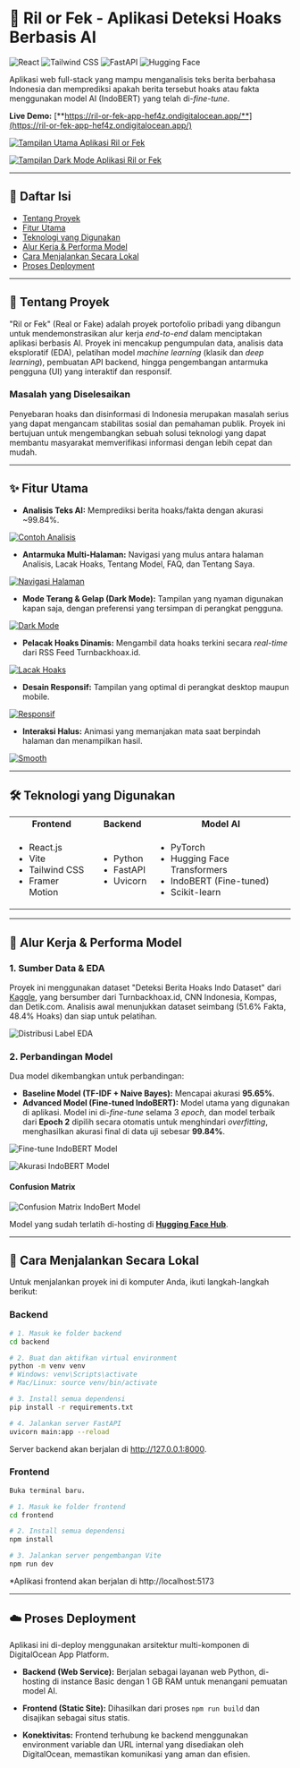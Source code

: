 # 🤖 Ril or Fek - Aplikasi Deteksi Hoaks Berbasis AI

![React](https://img.shields.io/badge/React-20232A?style=for-the-badge&logo=react&logoColor=61DAFB) ![Tailwind CSS](https://img.shields.io/badge/Tailwind_CSS-38B2AC?style=for-the-badge&logo=tailwind-css&logoColor=white) ![FastAPI](https://img.shields.io/badge/FastAPI-005571?style=for-the-badge&logo=fastapi&logoColor=white) ![Hugging Face](https://img.shields.io/badge/%F0%9F%A4%97%20Hugging_Face-Models-yellow?style=for-the-badge)

Aplikasi web full-stack yang mampu menganalisis teks berita berbahasa Indonesia dan memprediksi apakah berita tersebut hoaks atau fakta menggunakan model AI (IndoBERT) yang telah di-*fine-tune*.

**Live Demo:** [**https://ril-or-fek-app-hef4z.ondigitalocean.app/**](https://ril-or-fek-app-hef4z.ondigitalocean.app/)

[![Tampilan Utama Aplikasi Ril or Fek](https://i.imgur.com/NytFj6i.png)](https://ril-or-fek-app-hef4z.ondigitalocean.app/)

[![Tampilan Dark Mode Aplikasi Ril or Fek](https://i.imgur.com/cvrS8TZ.png)](https://ril-or-fek-app-hef4z.ondigitalocean.app/)


---

## 📜 Daftar Isi
* [Tentang Proyek](#-tentang-proyek)
* [Fitur Utama](#-fitur-utama)
* [Teknologi yang Digunakan](#️-teknologi-yang-digunakan)
* [Alur Kerja & Performa Model](#-alur-kerja--performa-model)
* [Cara Menjalankan Secara Lokal](#-cara-menjalankan-secara-lokal)
* [Proses Deployment](#️-proses-deployment)

---

## 📖 Tentang Proyek

"Ril or Fek" (Real or Fake) adalah proyek portofolio pribadi yang dibangun untuk mendemonstrasikan alur kerja *end-to-end* dalam menciptakan aplikasi berbasis AI. Proyek ini mencakup pengumpulan data, analisis data eksploratif (EDA), pelatihan model *machine learning* (klasik dan *deep learning*), pembuatan API backend, hingga pengembangan antarmuka pengguna (UI) yang interaktif dan responsif.

### Masalah yang Diselesaikan
Penyebaran hoaks dan disinformasi di Indonesia merupakan masalah serius yang dapat mengancam stabilitas sosial dan pemahaman publik. Proyek ini bertujuan untuk mengembangkan sebuah solusi teknologi yang dapat membantu masyarakat memverifikasi informasi dengan lebih cepat dan mudah.

---

## ✨ Fitur Utama

* **Analisis Teks AI:** Memprediksi berita hoaks/fakta dengan akurasi ~99.84%.

[![Contoh Analisis](https://i.imgur.com/ZpK0sE0.gif)](https://ril-or-fek-app-hef4z.ondigitalocean.app/)
* **Antarmuka Multi-Halaman:** Navigasi yang mulus antara halaman Analisis, Lacak Hoaks, Tentang Model, FAQ, dan Tentang Saya.

[![Navigasi Halaman](https://i.imgur.com/0KHPlK4.gif)](https://ril-or-fek-app-hef4z.ondigitalocean.app/)
* **Mode Terang & Gelap (Dark Mode):** Tampilan yang nyaman digunakan kapan saja, dengan preferensi yang tersimpan di perangkat pengguna.

[![Dark Mode](https://i.imgur.com/7Cdcza6.gif)](https://ril-or-fek-app-hef4z.ondigitalocean.app/)
* **Pelacak Hoaks Dinamis:** Mengambil data hoaks terkini secara *real-time* dari RSS Feed Turnbackhoax.id.

[![Lacak Hoaks](https://i.imgur.com/aFYCocA.gif)](https://ril-or-fek-app-hef4z.ondigitalocean.app/)
* **Desain Responsif:** Tampilan yang optimal di perangkat desktop maupun mobile.

[![Responsif](https://i.imgur.com/ATHcbeC.gif)](https://ril-or-fek-app-hef4z.ondigitalocean.app/)
* **Interaksi Halus:** Animasi yang memanjakan mata saat berpindah halaman dan menampilkan hasil.

[![Smooth](https://i.imgur.com/2dufPsb.gif)](https://ril-or-fek-app-hef4z.ondigitalocean.app/)

---

## 🛠️ Teknologi yang Digunakan

<table>
  <tr>
    <td align="center"><strong>Frontend</strong></td>
    <td align="center"><strong>Backend</strong></td>
    <td align="center"><strong>Model AI</strong></td>
  </tr>
  <tr>
    <td>
      <ul>
        <li>React.js</li>
        <li>Vite</li>
        <li>Tailwind CSS</li>
        <li>Framer Motion</li>
      </ul>
    </td>
    <td>
      <ul>
        <li>Python</li>
        <li>FastAPI</li>
        <li>Uvicorn</li>
      </ul>
    </td>
     <td>
      <ul>
        <li>PyTorch</li>
        <li>Hugging Face Transformers</li>
        <li>IndoBERT (Fine-tuned)</li>
        <li>Scikit-learn</li>
      </ul>
    </td>
  </tr>
</table>

---

## 🧠 Alur Kerja & Performa Model

### 1. Sumber Data & EDA
Proyek ini menggunakan dataset "Deteksi Berita Hoaks Indo Dataset" dari [Kaggle](https://www.kaggle.com/datasets/mochamadabdulazis/deteksi-berita-hoaks-indo-dataset), yang bersumber dari Turnbackhoax.id, CNN Indonesia, Kompas, dan Detik.com. Analisis awal menunjukkan dataset seimbang (51.6% Fakta, 48.4% Hoaks) dan siap untuk pelatihan.

![Distribusi Label EDA](img/EDA.png)

### 2. Perbandingan Model
Dua model dikembangkan untuk perbandingan:

* **Baseline Model (TF-IDF + Naive Bayes):** Mencapai akurasi **95.65%**.
* **Advanced Model (Fine-tuned IndoBERT):** Model utama yang digunakan di aplikasi. Model ini di-*fine-tune* selama 3 *epoch*, dan model terbaik dari **Epoch 2** dipilih secara otomatis untuk menghindari *overfitting*, menghasilkan akurasi final di data uji sebesar **99.84%**.

![Fine-tune IndoBERT Model](img/fine-tune.png)

![Akurasi IndoBERT Model](img/akurasi.png)

#### Confusion Matrix

![Confusion Matrix IndoBert Model](img/indobert.png)

Model yang sudah terlatih di-hosting di [**Hugging Face Hub**](https://huggingface.co/faris27/indobert-hoax-detection).

---

## 🚀 Cara Menjalankan Secara Lokal

Untuk menjalankan proyek ini di komputer Anda, ikuti langkah-langkah berikut:

### Backend
```bash
# 1. Masuk ke folder backend
cd backend

# 2. Buat dan aktifkan virtual environment
python -m venv venv
# Windows: venv\Scripts\activate
# Mac/Linux: source venv/bin/activate

# 3. Install semua dependensi
pip install -r requirements.txt

# 4. Jalankan server FastAPI
uvicorn main:app --reload
```
Server backend akan berjalan di http://127.0.0.1:8000.


### Frontend
``` bash
Buka terminal baru.

# 1. Masuk ke folder frontend
cd frontend

# 2. Install semua dependensi
npm install

# 3. Jalankan server pengembangan Vite
npm run dev
```
*Aplikasi frontend akan berjalan di http://localhost:5173

---

## ☁️ Proses Deployment

Aplikasi ini di-deploy menggunakan arsitektur multi-komponen di DigitalOcean App Platform.

* **Backend (Web Service):** Berjalan sebagai layanan web Python, di-hosting di instance Basic dengan 1 GB RAM untuk menangani pemuatan model AI.

* **Frontend (Static Site):** Dihasilkan dari proses ``npm run build`` dan disajikan sebagai situs statis.

* **Konektivitas:** Frontend terhubung ke backend menggunakan environment variable dan URL internal yang disediakan oleh DigitalOcean, memastikan komunikasi yang aman dan efisien.